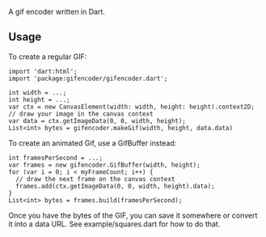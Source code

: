 A gif encoder written in Dart.

Usage
-----

To create a regular GIF:

    import 'dart:html';
    import 'package:gifencoder/gifencoder.dart';
  
    int width = ...;
    int height = ...;
    var ctx = new CanvasElement(width: width, height: height).context2D;
    // draw your image in the canvas context
    var data = ctx.getImageData(0, 0, width, height);
    List<int> bytes = gifencoder.makeGif(width, height, data.data)
  
To create an animated Gif, use a GifBuffer instead:

    int framesPerSecond = ...;
    var frames = new gifencoder.GifBuffer(width, height);
    for (var i = 0; i < myFrameCount; i++) {
      // draw the next frame on the canvas context
      frames.add(ctx.getImageData(0, 0, width, height).data);
    }
    List<int> bytes = frames.build(framesPerSecond);

Once you have the bytes of the GIF, you can save it somewhere or convert it into a data URL.
See example/squares.dart for how to do that.
